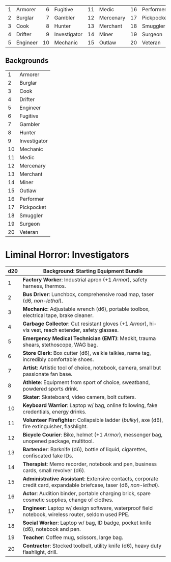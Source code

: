 |     |          |     |              |     |           |     |            |
| ---:| -------- | ---:| ------------ | ---:| --------- | ---:| ---------- |
|   1 | Armorer  |   6 | Fugitive     |  11 | Medic     |  16 | Performer  |
|   2 | Burglar  |   7 | Gambler      |  12 | Mercenary |  17 | Pickpocket |
|   3 | Cook     |   8 | Hunter       |  13 | Merchant  |  18 | Smuggler   |
|   4 | Drifter  |   9 | Investigator |  14 | Miner     |  19 | Surgeon    |
|   5 | Engineer |  10 | Mechanic     |  15 | Outlaw    |  20 | Veteran    |

## Backgrounds
|     |              |
| --- | ------------ |
| 1   | Armorer      |
| 2   | Burglar      |
| 3   | Cook         |
| 4   | Drifter      |
| 5   | Engineer     |
| 6   | Fugitive     |
| 7   | Gambler      |
| 8   | Hunter       |
| 9   | Investigator |
| 10  | Mechanic     |
| 11  | Medic        |
| 12  | Mercenary    |
| 13  | Merchant     |
| 14  | Miner        |
| 15  | Outlaw       |
| 16  | Performer    |
| 17  | Pickpocket   |
| 18  | Smuggler     |
| 19  | Surgeon      |
| 20  | Veteran      |


# Liminal Horror: Investigators


| d20 | Background: Starting Equipment Bundle                                                                                    |
| --- | ------------------------------------------------------------------------------------------------------------------------ |
| 1   | **Factory Worker**: Industrial apron (+1 _Armor_), safety harness, thermos.                                              |
| 2   | **Bus Driver**: Lunchbox, comprehensive road map, taser (d6, _non-lethal_).                                              |
| 3   | **Mechanic**: Adjustable wrench (d6), portable toolbox, electrical tape, brake cleaner.                                  |
| 4   | **Garbage Collector**: Cut resistant gloves (+1 _Armor_), hi-vis vest, reach extender, safety glasses.                   |
| 5   | **Emergency Medical Technician (EMT)**: Medkit, trauma shears, stethoscope, WAG bag.                                     |
| 6   | **Store Clerk**: Box cutter (d6), walkie talkies, name tag, incredibly comfortable shoes.                                |
| 7   | **Artist**: Artistic tool of choice, notebook, camera, small but passionate fan base.                                    |
| 8   | **Athlete**: Equipment from sport of choice, sweatband, powdered sports drink.                                           |
| 9   | **Skater**: Skateboard, video camera, bolt cutters.                                                                      |
| 10  | **Keyboard Warrior**: Laptop w/ bag, online following, fake credentials, energy drinks.                                  |
| 11  | **Volunteer Firefighter**: Collapsible ladder (_bulky_), axe (d6), fire extinguisher, flashlight.                        |
| 12  | **Bicycle Courier**: Bike, helmet (+1 _Armor_), messenger bag, unopened package, multitool.                              |
| 13  | **Bartender**: Barknife (d6), bottle of liquid, cigarettes, confiscated fake IDs.                                        |
| 14  | **Therapist**: Memo recorder, notebook and pen, business cards, small revolver (d6).                                     |
| 15  | **Administrative Assistant**: Extensive contacts, corporate credit card, expandable briefcase, taser (d6, _non-lethal_). |
| 16  | **Actor**: Audition binder, portable charging brick, spare cosmetic supplies, change of clothes.                         |
| 17  | **Engineer**: Laptop w/ design software, waterproof field notebook, wireless router, seldom used PPE.                    |
| 18  | **Social Worker**: Laptop w/ bag, ID badge, pocket knife (d6), notebook and pen.                                         |
| 19  | **Teacher**: Coffee mug, scissors, large bag.                                                                            |
| 20  | **Contractor**: Stocked toolbelt, utility knife (d6), heavy duty flashlight, drill.                                      | 

